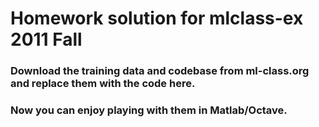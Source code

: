 Homework solution for mlclass-ex 2011 Fall
=====


### Download the training data and codebase from ml-class.org and replace them with the code here.
### Now you can enjoy playing with them in Matlab/Octave.
